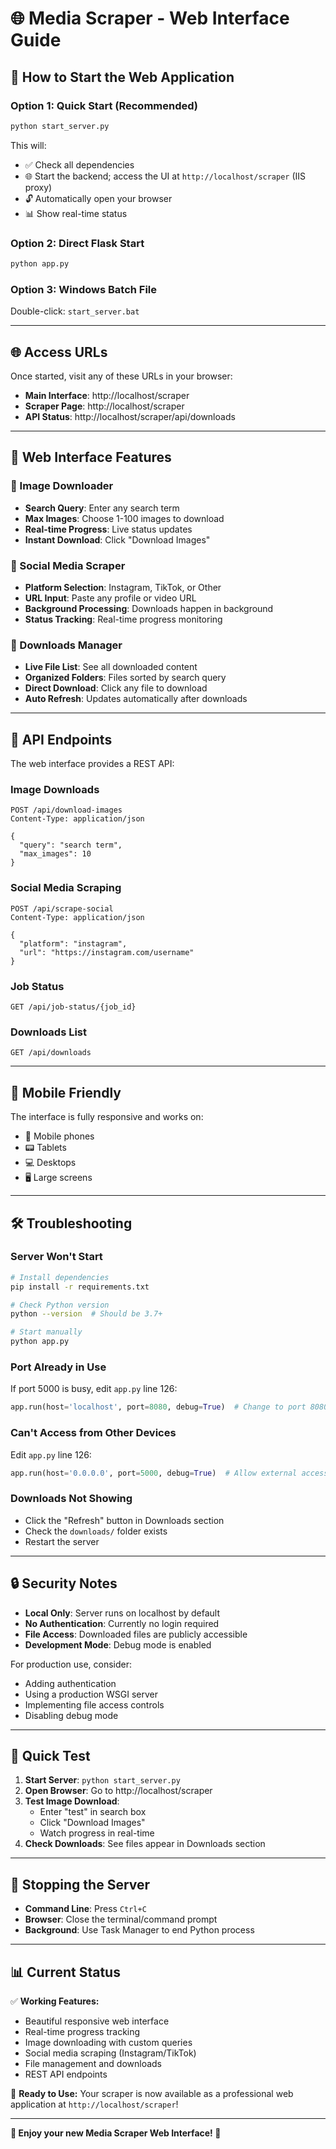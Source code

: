 # 🌐 Media Scraper - Web Interface Guide

## 🚀 **How to Start the Web Application**

### **Option 1: Quick Start (Recommended)**
```bash
python start_server.py
```
This will:
- ✅ Check all dependencies
- 🌐 Start the backend; access the UI at `http://localhost/scraper` (IIS proxy)
- 🔓 Automatically open your browser
- 📊 Show real-time status

### **Option 2: Direct Flask Start**
```bash
python app.py
```

### **Option 3: Windows Batch File**
Double-click: `start_server.bat`

---

## 🌐 **Access URLs**

Once started, visit any of these URLs in your browser:

- **Main Interface**: http://localhost/scraper
- **Scraper Page**: http://localhost/scraper
- **API Status**: http://localhost/scraper/api/downloads

---

## 🎨 **Web Interface Features**

### **📸 Image Downloader**
- **Search Query**: Enter any search term
- **Max Images**: Choose 1-100 images to download
- **Real-time Progress**: Live status updates
- **Instant Download**: Click "Download Images"

### **📱 Social Media Scraper**
- **Platform Selection**: Instagram, TikTok, or Other
- **URL Input**: Paste any profile or video URL
- **Background Processing**: Downloads happen in background
- **Status Tracking**: Real-time progress monitoring

### **📂 Downloads Manager**
- **Live File List**: See all downloaded content
- **Organized Folders**: Files sorted by search query
- **Direct Download**: Click any file to download
- **Auto Refresh**: Updates automatically after downloads

---

## 🔧 **API Endpoints**

The web interface provides a REST API:

### **Image Downloads**
```http
POST /api/download-images
Content-Type: application/json

{
  "query": "search term",
  "max_images": 10
}
```

### **Social Media Scraping**
```http
POST /api/scrape-social
Content-Type: application/json

{
  "platform": "instagram",
  "url": "https://instagram.com/username"
}
```

### **Job Status**
```http
GET /api/job-status/{job_id}
```

### **Downloads List**
```http
GET /api/downloads
```

---

## 📱 **Mobile Friendly**

The interface is fully responsive and works on:
- 📱 Mobile phones
- 📟 Tablets  
- 💻 Desktops
- 🖥️ Large screens

---

## 🛠️ **Troubleshooting**

### **Server Won't Start**
```bash
# Install dependencies
pip install -r requirements.txt

# Check Python version
python --version  # Should be 3.7+

# Start manually
python app.py
```

### **Port Already in Use**
If port 5000 is busy, edit `app.py` line 126:
```python
app.run(host='localhost', port=8080, debug=True)  # Change to port 8080
```

### **Can't Access from Other Devices**
Edit `app.py` line 126:
```python
app.run(host='0.0.0.0', port=5000, debug=True)  # Allow external access
```

### **Downloads Not Showing**
- Click the "Refresh" button in Downloads section
- Check the `downloads/` folder exists
- Restart the server

---

## 🔒 **Security Notes**

- **Local Only**: Server runs on localhost by default
- **No Authentication**: Currently no login required
- **File Access**: Downloaded files are publicly accessible
- **Development Mode**: Debug mode is enabled

For production use, consider:
- Adding authentication
- Using a production WSGI server
- Implementing file access controls
- Disabling debug mode

---

## 🎯 **Quick Test**

1. **Start Server**: `python start_server.py`
2. **Open Browser**: Go to http://localhost/scraper
3. **Test Image Download**: 
   - Enter "test" in search box
   - Click "Download Images"
   - Watch progress in real-time
4. **Check Downloads**: See files appear in Downloads section

---

## 🚪 **Stopping the Server**

- **Command Line**: Press `Ctrl+C`
- **Browser**: Close the terminal/command prompt
- **Background**: Use Task Manager to end Python process

---

## 📊 **Current Status**

✅ **Working Features:**
- Beautiful responsive web interface
- Real-time progress tracking
- Image downloading with custom queries
- Social media scraping (Instagram/TikTok)
- File management and downloads
- REST API endpoints

🎯 **Ready to Use:**
Your scraper is now available as a professional web application at `http://localhost/scraper`!

---

**🌟 Enjoy your new Media Scraper Web Interface! 🌟** 
